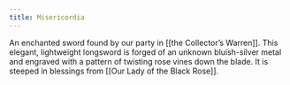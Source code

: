 ```yaml
---
title: Misericordia
---
```


An enchanted sword found by our party in [[the Collector’s Warren]]. This elegant, lightweight longsword is forged of an unknown bluish-silver metal and engraved with a pattern of twisting rose vines down the blade. It is steeped in blessings from [[Our Lady of the Black Rose]].